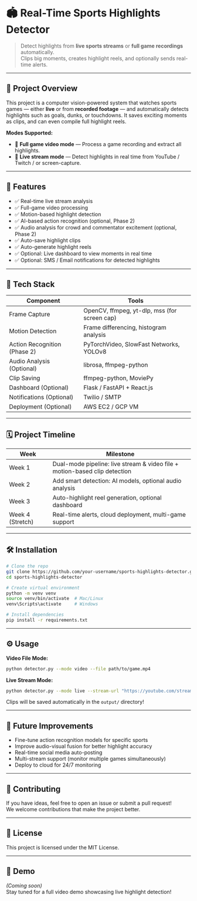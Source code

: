 
# 🏟️ Real-Time Sports Highlights Detector

> Detect highlights from **live sports streams** or **full game recordings** automatically.  
> Clips big moments, creates highlight reels, and optionally sends real-time alerts.

---

## 🚀 Project Overview

This project is a computer vision-powered system that watches sports games — either **live** or from **recorded footage** — and automatically detects highlights such as goals, dunks, or touchdowns. It saves exciting moments as clips, and can even compile full highlight reels.

**Modes Supported:**
- 🎥 **Full game video mode** — Process a game recording and extract all highlights.
- 📡 **Live stream mode** — Detect highlights in real time from YouTube / Twitch / or screen-capture.

---

## 🎯 Features

- ✅ Real-time live stream analysis
- ✅ Full-game video processing
- ✅ Motion-based highlight detection
- ✅ AI-based action recognition (optional, Phase 2)
- ✅ Audio analysis for crowd and commentator excitement (optional, Phase 2)
- ✅ Auto-save highlight clips
- ✅ Auto-generate highlight reels
- ✅ Optional: Live dashboard to view moments in real time
- ✅ Optional: SMS / Email notifications for detected highlights

---

## 🧩 Tech Stack

| Component | Tools |
|-----------|-------|
| Frame Capture | OpenCV, ffmpeg, yt-dlp, mss (for screen cap) |
| Motion Detection | Frame differencing, histogram analysis |
| Action Recognition (Phase 2) | PyTorchVideo, SlowFast Networks, YOLOv8 |
| Audio Analysis (Optional) | librosa, ffmpeg-python |
| Clip Saving | ffmpeg-python, MoviePy |
| Dashboard (Optional) | Flask / FastAPI + React.js |
| Notifications (Optional) | Twilio / SMTP |
| Deployment (Optional) | AWS EC2 / GCP VM |

---

## 🗓️ Project Timeline

| Week | Milestone |
|------|-----------|
| Week 1 | Dual-mode pipeline: live stream & video file + motion-based clip detection |
| Week 2 | Add smart detection: AI models, optional audio analysis |
| Week 3 | Auto-highlight reel generation, optional dashboard |
| Week 4 (Stretch) | Real-time alerts, cloud deployment, multi-game support |

---

## 🛠️ Installation

```bash
# Clone the repo
git clone https://github.com/your-username/sports-highlights-detector.git
cd sports-highlights-detector

# Create virtual environment
python -m venv venv
source venv/bin/activate  # Mac/Linux
venv\Scripts\activate     # Windows

# Install dependencies
pip install -r requirements.txt
```

---

## ⚙️ Usage

**Video File Mode:**
```bash
python detector.py --mode video --file path/to/game.mp4
```

**Live Stream Mode:**
```bash
python detector.py --mode live --stream-url "https://youtube.com/stream"
```

Clips will be saved automatically in the `output/` directory!

---

## 🌟 Future Improvements

- Fine-tune action recognition models for specific sports
- Improve audio-visual fusion for better highlight accuracy
- Real-time social media auto-posting
- Multi-stream support (monitor multiple games simultaneously)
- Deploy to cloud for 24/7 monitoring

---

## 🤖 Contributing

If you have ideas, feel free to open an issue or submit a pull request!  
We welcome contributions that make the project better.

---

## 📄 License

This project is licensed under the MIT License.

---

## 🎥 Demo

_(Coming soon)_  
Stay tuned for a full video demo showcasing live highlight detection!
